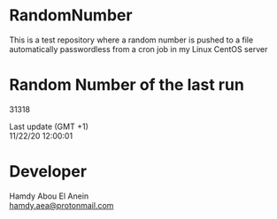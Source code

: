 # RandomNumber    
This is a test repository where a random number is pushed to a file automatically passwordless from a cron job in my Linux CentOS server    
# Random Number of the last run   
31318
      
Last update (GMT +1)    
11/22/20 12:00:01
# Developer    
Hamdy Abou El Anein   
hamdy.aea@protonmail.com
